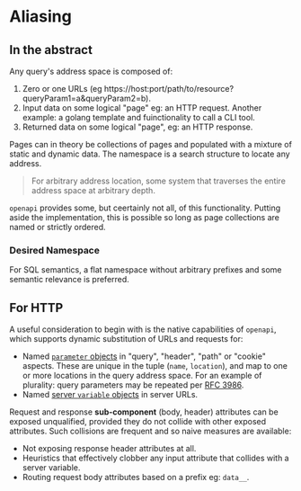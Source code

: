 

# Aliasing

## In the abstract


Any query's address space is composed of:

1. Zero or one URLs (eg https://host:port/path/to/resource?queryParam1=a&queryParam2=b).
2. Input data on some logical "page" eg: an HTTP request.  Another example: a golang template and fuinctionality to call a CLI tool.
3. Returned data on some logical "page", eg: an HTTP response.

Pages can in theory be collections of pages and populated with a mixture of static and dynamic data.  The namespace is a search structure to locate any address.  

> For arbitrary address location, some system that traverses the entire address space at arbitrary depth.

`openapi` provides some, but ceertainly not all, of this functionality.    Putting aside the implementation, this is possible so long as page collections are named or strictly ordered.  

### Desired Namespace

For SQL semantics, a flat namespace without arbitrary prefixes and some semantic relevance is preferred.



## For HTTP


A useful consideration to begin with is the native capabilities of `openapi`, which supports dynamic substitution of URLs and requests for:

- Named [`parameter` objects](https://github.com/OAI/OpenAPI-Specification/blob/main/versions/3.0.0.md#parameter-object) in "query", "header", "path" or "cookie" aspects.  These are unique in the tuple (`name`, `location`), and map to one or more locations in the query address space.  For an example of plurality: query parameters may be repeated per [RFC 3986](https://datatracker.ietf.org/doc/html/rfc3986).
- Named [server `variable` objects](https://github.com/OAI/OpenAPI-Specification/blob/main/versions/3.0.0.md#server-variable-object) in server URLs.


Request and response **sub-component** (body, header) attributes can be exposed unqualified, provided they do not collide with other exposed attributes.  Such collisions are frequent and so naive measures are available:

- Not exposing response header attributes at all.
- Heuristics that effectively clobber any input attribute that collides with a server variable.
- Routing request body attributes based on a prefix eg: `data__`.

